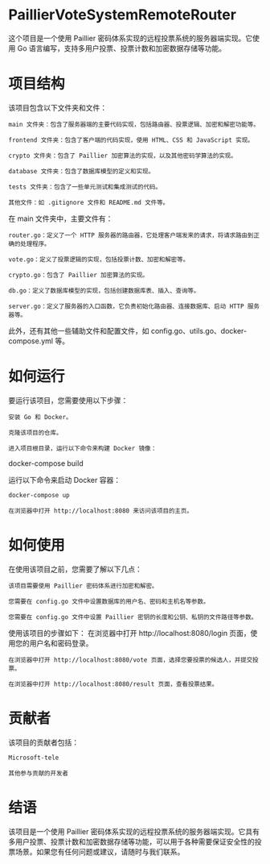 # PaillierVoteSystemRemoteRouter

这个项目是一个使用 Paillier 密码体系实现的远程投票系统的服务器端实现。它使用 Go 语言编写，支持多用户投票、投票计数和加密数据存储等功能。
# 项目结构

该项目包含以下文件夹和文件：

    main 文件夹：包含了服务器端的主要代码实现，包括路由器、投票逻辑、加密和解密功能等。

    frontend 文件夹：包含了客户端的代码实现，使用 HTML、CSS 和 JavaScript 实现。

    crypto 文件夹：包含了 Paillier 加密算法的实现，以及其他密码学算法的实现。

    database 文件夹：包含了数据库模型的定义和实现。

    tests 文件夹：包含了一些单元测试和集成测试的代码。

    其他文件：如 .gitignore 文件和 README.md 文件等。

在 main 文件夹中，主要文件有：

    router.go：定义了一个 HTTP 服务器的路由器，它处理客户端发来的请求，将请求路由到正确的处理程序。

    vote.go：定义了投票逻辑的实现，包括投票计数、加密和解密等。

    crypto.go：包含了 Paillier 加密算法的实现。

    db.go：定义了数据库模型的实现，包括创建数据库表、插入、查询等。

    server.go：定义了服务器的入口函数，它负责初始化路由器、连接数据库、启动 HTTP 服务器等。

此外，还有其他一些辅助文件和配置文件，如 config.go、utils.go、docker-compose.yml 等。
# 如何运行

要运行该项目，您需要使用以下步骤：

    安装 Go 和 Docker。

    克隆该项目的仓库。

    进入项目根目录，运行以下命令来构建 Docker 镜像：

docker-compose build

运行以下命令来启动 Docker 容器：

    docker-compose up

    在浏览器中打开 http://localhost:8080 来访问该项目的主页。

# 如何使用

在使用该项目之前，您需要了解以下几点：

    该项目需要使用 Paillier 密码体系进行加密和解密。

    您需要在 config.go 文件中设置数据库的用户名、密码和主机名等参数。

    您需要在 config.go 文件中设置 Paillier 密钥的长度和公钥、私钥的文件路径等参数。

使用该项目的步骤如下：
    在浏览器中打开 http://localhost:8080/login 页面，使用您的用户名和密码登录。

    在浏览器中打开 http://localhost:8080/vote 页面，选择您要投票的候选人，并提交投票。

    在浏览器中打开 http://localhost:8080/result 页面，查看投票结果。

# 贡献者

该项目的贡献者包括：

    Microsoft-tele

    其他参与贡献的开发者


# 结语

该项目是一个使用 Paillier 密码体系实现的远程投票系统的服务器端实现。它具有多用户投票、投票计数和加密数据存储等功能，可以用于各种需要保证安全性的投票场景。如果您有任何问题或建议，请随时与我们联系。

